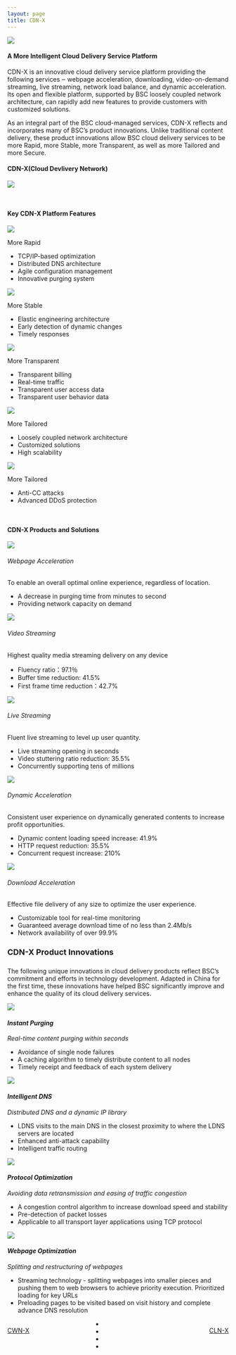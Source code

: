 ```yaml
---
layout: page
title: CDN-X
---
```


<img src="{{ site.baseurl }}/public/image/products/cdn-01.png" class="products_title">

<h4><strong>A More Intelligent Cloud Delivery Service Platform</strong></h4>

<p>CDN-X is an innovative cloud delivery service platform providing the following services ‒ webpage acceleration, downloading, video-on-demand streaming, live streaming, network load balance, and dynamic acceleration. Its open and flexible platform, supported by BSC loosely coupled network architecture, can rapidly add new features to provide customers with customized solutions.</p>
<p>As an integral part of the BSC cloud-managed services, CDN-X reflects and incorporates many of BSC’s product innovations. Unlike traditional content delivery, these product innovations allow BSC cloud delivery services to be more Rapid, more Stable, more Transparent, as well as more Tailored and more Secure.</p>

<h4 class="centent_top"><strong>CDN-X(Cloud Devlivery Network)</strong></h4>
<img src="{{ site.baseurl }}/public/image/products/cdn-02.png">

<h4 style="margin-top: 50px;"><strong>Key CDN-X Platform Features</strong></h4>
<div class="products_list">
	<img src="{{ site.baseurl }}/public/image/products/cdn-03.png">
	<p>More Rapid</p>
	<ul>
		<li>TCP/IP-based optimization</li>
		<li>Distributed DNS architecture</li>
		<li>Agile configuration management</li>
		<li>Innovative purging system</li>
	</ul>
</div>
<div class="products_list">
	<img src="{{ site.baseurl }}/public/image/products/cdn-04.png">
	<p>More Stable</p>
	<ul>
		<li>Elastic engineering architecture</li>
		<li>Early detection of dynamic changes</li>
		<li>Timely responses</li>
	</ul>
</div>
<div class="products_list">
	<img src="{{ site.baseurl }}/public/image/products/cdn-05.png">
	<p>More Transparent</p>
	<ul>
		<li>Transparent billing</li>
		<li>Real-time traffic</li>
		<li>Transparent user access data</li>
		<li>Transparent user behavior data</li>
	</ul>
</div>
<div class="products_list">
	<img src="{{ site.baseurl }}/public/image/products/cdn-06.png">
	<p>More Tailored</p>
	<ul>
		<li>Loosely coupled network architecture</li>
		<li>Customized solutions</li>
		<li>High scalability</li>
	</ul>
</div>
<div class="products_list">
	<img src="{{ site.baseurl }}/public/image/products/cdn-07.png">
	<p>More Tailored</p>
	<ul>
		<li>Anti-CC attacks</li>
		<li>Advanced DDoS protection</li>
	</ul>
</div>


<h4 style="margin-top: 50px;"><strong>CDN-X Products and Solutions</strong></h4>

<div class="products_blue">
	<img src="{{ site.baseurl }}/public/image/products/cdn-08.png">
	<h6>Webpage Acceleration</h6>
</div>
<div class="products_blue_info">
	<p>To enable an overall optimal online experience, regardless of location.</p>
	<ul>
		<li>A decrease in purging time from minutes to second</li>
		<li>Providing network capacity on demand</li>
	</ul>
</div>
<div class="clean"></div>
<div class="products_blue">
	<img src="{{ site.baseurl }}/public/image/products/cdn-09.png">
	<h6>Video Streaming</h6>
</div>
<div class="products_blue_info">
	<p>Highest quality media streaming delivery on any device</p>
	<ul>
		<li>Fluency ratio：97.1％</li>
		<li>Buffer time reduction: 41.5%</li>
		<li>First frame time reduction：42.7%</li>
	</ul>
</div>
<div class="clean"></div>
<div class="products_blue">
	<img src="{{ site.baseurl }}/public/image/products/cdn-10.png">
	<h6>Live Streaming</h6>
</div>
<div class="products_blue_info">
	<p>Fluent live streaming to level up user quantity.</p>
	<ul>
		<li>Live streaming opening in seconds</li>
		<li>Video stuttering ratio reduction: 35.5%</li>
		<li>Concurrently supporting tens of millions</li>
	</ul>
</div>
<div class="clean"></div>
<div class="products_blue">
	<img src="{{ site.baseurl }}/public/image/products/cdn-11.png">
	<h6>Dynamic Acceleration</h6>
</div>
<div class="products_blue_info">
	<p>Consistent user experience on dynamically generated contents to increase profit opportunities.</p>
	<ul>
		<li>Dynamic content loading speed increase: 41.9%</li>
		<li>HTTP request reduction: 35.5%</li>
		<li>Concurrent request increase: 210%</li>
	</ul>
</div>
<div class="clean"></div>
<div class="products_blue">
	<img src="{{ site.baseurl }}/public/image/products/cdn-12.png">
	<h6>Download Acceleration</h6>
</div>
<div class="products_blue_info">
	<p>Effective file delivery of any size to optimize the user experience.</p>
	<ul>
		<li>Customizable tool for real-time monitoring</li>
		<li>Guaranteed average download time of no less than 2.4Mb/s</li>
		<li>Network availability of over 99.9%</li>
	</ul>
</div>
<div class="clean"></div>

<h4 style="font-size: 18px;"><strong>CDN-X Product Innovations</strong></h4>
<p>The following unique innovations in cloud delivery products reflect BSC’s commitment and efforts in technology development. Adapted in China for the first time, these innovations have helped BSC significantly improve and enhance the quality of its cloud delivery services.</p>

<div class="products_roll">
	<div class="products_slide products_slide_hover">
		<img src="{{ site.baseurl }}/public/image/products/cdn-13.png">
		<h4><i>Instant Purging</i></h4>
		<p><i>Real-time content purging within seconds</i></p>
		<ul>
			<li>Avoidance of single node failures</li>
			<li>A caching algorithm to timely distribute content to all nodes</li>
			<li>Timely receipt and feedback of each system delivery</li>
		</ul>
	</div>
	<div class="products_slide">
		<img src="{{ site.baseurl }}/public/image/products/cdn-14.png">
		<h4><i>Intelligent DNS</i></h4>
		<p><i>Distributed DNS and a dynamic IP library</i></p>
		<ul>
			<li>LDNS visits to the main DNS in the closest proximity to where the LDNS servers are located</li>
			<li>Enhanced anti-attack capability</li>
			<li>Intelligent traffic routing</li>
		</ul>
	</div>
	<div class="products_slide">
		<img src="{{ site.baseurl }}/public/image/products/cdn-15.png">
		<h4><i>Protocol Optimization</i></h4>
		<p><i>Avoiding data retransmission and easing of traffic congestion</i></p>
		<ul>
			<li>A congestion control algorithm to increase download speed and stability</li>
			<li>Pre-detection of packet losses</li>
			<li>Applicable to all transport layer applications using TCP protocol</li>
		</ul>
	</div>
	<div class="products_slide">
		<img src="{{ site.baseurl }}/public/image/products/cdn-16.png">
		<h4><i>Webpage Optimization</i></h4>
		<p><i>Splitting and restructuring of webpages</i></p>
		<ul>
			<li>Streaming technology - splitting webpages into smaller pieces and pushing them to web browsers to achieve priority execution. Prioritized loading for key URLs</li>
			<li>Preloading pages to be visited based on visit history and complete advance DNS resolution</li>
		</ul>
	</div>
</div>
<div style="margin: 0 auto;display: block;width:100px;height: 15px;" id="products_button">
	<li class="products_button products_button_hover" id="products_button"></li>
	<li class="products_button" id="products_button"></li>
	<li class="products_button" id="products_button"></li>
	<li class="products_button" id="products_button"></li>
</div>
<a class="products_bottom_nav" href="{{ site.baseurl}}{% post_url 2016-03-04-CWN-X %}">CWN-X</a>
<a class="products_bottom_nav" href="{{ site.baseurl}}{% post_url 2016-03-05-CLN-X %}" style="float: right;">CLN-X</a>